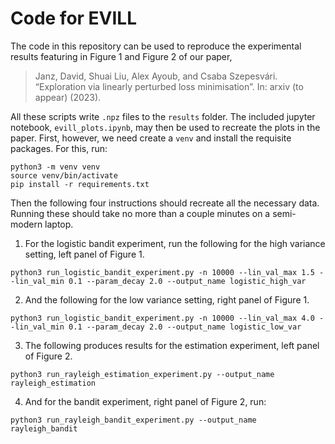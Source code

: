 # Code for EVILL

The code in this repository can be used to reproduce the experimental results featuring in Figure 1 and Figure 2 of our paper,

> Janz, David, Shuai Liu, Alex Ayoub, and Csaba Szepesvári. “Exploration via linearly perturbed loss minimisation”. In: arxiv (to appear) (2023).

All these scripts write `.npz` files to the `results` folder. The included jupyter notebook, `evill_plots.ipynb`, may then be used to recreate the plots in the paper. First, however, we need create a `venv` and install the requisite packages. For this, run:
```
python3 -m venv venv
source venv/bin/activate
pip install -r requirements.txt
```

Then the following four instructions should recreate all the necessary data. Running these should take no more than a couple minutes on a semi-modern laptop.

1. For the logistic bandit experiment, run the following for the high variance setting, left panel of Figure 1.

```
python3 run_logistic_bandit_experiment.py -n 10000 --lin_val_max 1.5 --lin_val_min 0.1 --param_decay 2.0 --output_name logistic_high_var
```

2. And the following for the low variance setting, right panel of Figure 1.

```
python3 run_logistic_bandit_experiment.py -n 10000 --lin_val_max 4.0 --lin_val_min 0.1 --param_decay 2.0 --output_name logistic_low_var
```

3. The following produces results for the estimation experiment, left panel of Figure 2. 

```
python3 run_rayleigh_estimation_experiment.py --output_name rayleigh_estimation
```

4. And for the bandit experiment, right panel of Figure 2, run:

```
python3 run_rayleigh_bandit_experiment.py --output_name rayleigh_bandit
```

